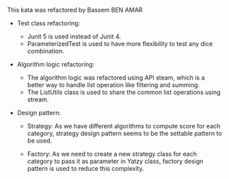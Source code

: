 This kata was refactored by Bassem BEN AMAR

- Test class refactoring: 
  - Junit 5 is used instead of Junit 4.
  - ParameterizedTest is used to have more flexibility to test any dice combination.

- Algorithm logic refactoring:
  - The algorithm logic was refactored using API steam, which is a better way to handle list operation like filtering and summing.
  - The ListUtils class is used to share the common list operations using stream.

- Design pattern:
  - Strategy:
    As we have different algorithms to compute score for each category, strategy design pattern seems to be the settable pattern to be used.

  - Factory:
    As we need to create a new strategy class for each category to pass it as parameter in Yatzy class, factory design pattern is used to reduce this complexity.
